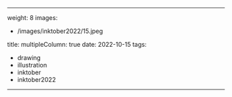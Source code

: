 
---
weight: 8
images:
- /images/inktober2022/15.jpeg

title:
multipleColumn: true
date: 2022-10-15
tags:
- drawing
- illustration
- inktober
- inktober2022
---

